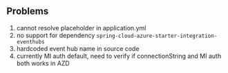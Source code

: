 ## Problems

1. cannot resolve placeholder in application.yml
2. no support for dependency `spring-cloud-azure-starter-integration-eventhubs`
3. hardcoded event hub name in source code
4. currently MI auth default, need to verify if connectionString and MI auth both works in AZD